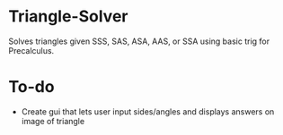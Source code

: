 # Triangle-Solver
Solves triangles given SSS, SAS, ASA, AAS, or SSA using basic trig for Precalculus.
# To-do
- Create gui that lets user input sides/angles and displays answers on image of triangle
